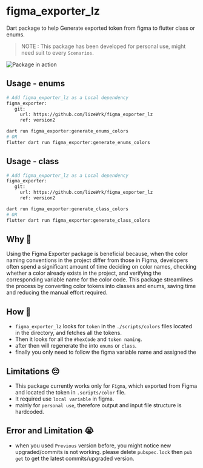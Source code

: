 # figma_exporter_lz

Dart package to help Generate exported token from figma to flutter class or enums.

> NOTE : This package has been developed for personal use, might need suit to every `Scenarios`.

![Package in action](https://github.com/lizeWrk/figma_exporter_lz)

## Usage - enums

```sh
# Add figma_exporter_lz as a Local dependency
figma_exporter:
   git:
     url: https://github.com/lizeWrk/figma_exporter_lz
     ref: version2

dart run figma_exporter:generate_enums_colors
# OR
flutter dart run figma_exporter:generate_enums_colors

```

## Usage - class

```sh
# Add figma_exporter_lz as a Local dependency
figma_exporter:
   git:
     url: https://github.com/lizeWrk/figma_exporter_lz
     ref: version2

dart run figma_exporter:generate_class_colors
# OR
flutter dart run figma_exporter:generate_class_colors

```

## Why 🤔

Using the Figma Exporter package is beneficial because, when the color naming conventions in the project differ from those in Figma, developers often spend a significant amount of time deciding on color names, checking whether a color already exists in the project, and verifying the corresponding variable name for the color code. This package streamlines the process by converting color tokens into classes and enums, saving time and reducing the manual effort required.

## How 🤖

- `figma_exporter_lz` looks for `token` in the `./scripts/colors` files located in the directory, and fetches all the tokens.
- Then it looks for all the `#hexCode` and `token naming`.
- after then will regenerate the into `enums` or `class`.
- finally you only need to follow the figma variable name and assigned the

## Limitations 😔

- This package currently works only for `Figma`, which exported from Figma and located the token in `.scripts/color` file.
- It required use `local variable` in figma.
- mainly for `personal use`, therefore output and input file structure is hardcoded.

## Error and Limitation 😭

- when you used `Previous` version before, you might notice new upgraded/commits is not working. please delete `pubspec.lock` then `pub get` to get the latest commits/upgraded version.
